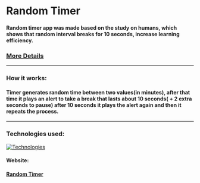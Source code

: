 # Random Timer

#### Random timer app was made based on the study on humans, which shows that random interval breaks for 10 seconds, increase learning efficiency.

### [More Details](https://hubermanlab.com/teach-and-learn-better-with-a-neuroplasticity-super-protocol/)

---

### How it works:

#### Timer generates random time between two values(in minutes), after that time it plays an alert to take a break that lasts about 10 seconds( + 2 extra seconds to pause) after 10 seconds it plays the alert again and then it repeats the process.

---

### Technologies used:

[![Technologies](https://skillicons.dev/icons?i=html,scss,js,react,vite,materialui)](https://skillicons.dev)


#### Website:

#### [Random Timer](https://rafalgrzenia.github.io/Random-Timer/)


